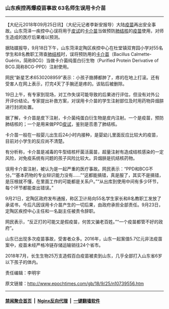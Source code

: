 ### 山东疾控再爆疫苗事故 63名师生误用卡介苗
------------------------

<p>【大纪元2018年09月25日讯】（大纪元记者李新安报导）大陆<a href="http://www.epochtimes.com/gb/tag/%E7%96%AB%E8%8B%97.html">疫苗</a>再出安全事故。山东菏泽一疾控中心误将用于<a href="http://www.epochtimes.com/gb/tag/%E7%9A%AE%E8%AF%95.html">皮试</a>的<a href="http://www.epochtimes.com/gb/tag/%E5%8D%A1%E4%BB%8B%E8%8B%97.html">卡介苗</a>当做预防<a href="http://www.epochtimes.com/gb/tag/%E8%82%BA%E7%BB%93%E6%A0%B8.html">肺结核</a>的<a href="http://www.epochtimes.com/gb/tag/%E7%96%AB%E8%8B%97.html">疫苗</a>使用，对师生造成的医疗后果难以预测。</p>
<p>据陆媒报导，9月18日下午，山东菏泽定陶区疾控中心在杜堂镇双育园小学对55名学生和8名教职工筛查<a href="http://www.epochtimes.com/gb/tag/%E8%82%BA%E7%BB%93%E6%A0%B8.html">肺结核</a>时，误将预防用的<a href="http://www.epochtimes.com/gb/tag/%E5%8D%A1%E4%BB%8B%E8%8B%97.html">卡介苗</a>（Bacillus Calmette-Guérin，简称BCG）当做卡介菌纯蛋白衍生物（Purified Protein Derivative of BCG.简称BCG-PPD）注射使用。</p>
<p>网民“新星艺术6530208959”表示：小孩子胳膊都肿了，疼的在地上打滚。还有受害人在网上表示，打完4天了手腕还是疼的。该贴后被删除。</p>
<p>19日上午，有专家到现场，对工作失误可能导致的后果进行评估，但没有对外公开评价结论。专家提出补救方案，对误用卡介苗的学生注射部位及时用药物异烟肼进行封闭处置。</p>
<p>据了解，卡介苗是皮下注射，卡介菌纯蛋白衍生物是皮内注射。一个是疫苗，预防肺结核的；一个是用来做PPD<a href="http://www.epochtimes.com/gb/tag/%E7%9A%AE%E8%AF%95.html">皮试</a>，鉴别是否患了肺结核。</p>
<p>卡介苗一般在一般婴儿出生后24小时内接种，是婴幼儿里面反应比较大的疫苗，目前对小学生的反应尚不清楚。</p>
<p>有分析称，卡介苗是减毒的牛型结核杆菌活菌苗，超量注射有造成结核感染的一定风险，对免疫系统有问题的孩子风险比较大。异烟肼是抗结核药物。</p>
<p>误用卡介苗注射，被认为是一起严重的医疗事故。网民表示：“PPD和BCG不分。”“基本药物的专业辩识能力没有……”“这都能搞错，真是服了，其实不是搞错，是压根就不懂，在里面工作的可能都是关系户。”“从出库到使用中间有多少环节，每个环节都能查出错误。”</p>
<p>9月21日，定陶区政府发布通报，称区卫计局向55名学生家长和8名教职工发放了承诺书，今后凡因误用卡介苗产生的一切后果，由政府承担全部责任。9月23日，定陶区疾控中心主任和一名副主任被责令辞职。</p>
<p>网民表示，“反正打的可能又是假疫苗，何苦又骗老百姓。”“一个疫苗都管不好的政府”。</p>
<p>山东已出现多次疫苗事故，受害者众多。2016年，山东一起案值5.7亿元非法疫苗案中，疫苗未经严格冷链存储运输销往24个省市。</p>
<p>2018年7月，长生生物25万支造假百白疫苗被卖到山东，几乎全部打入山东省6岁以下孩子的体内。</p>
<p>责任编辑：李明宇</p>

原文链接：http://www.epochtimes.com/gb/18/9/25/n10739556.htm


------------------------
#### [禁闻聚合首页](https://github.com/gfw-breaker/banned-news/blob/master/README.md) &nbsp;|&nbsp; [Nginx反向代理](https://github.com/gfw-breaker/open-proxy/blob/master/README.md) &nbsp;|&nbsp; [一键翻墙软件](https://github.com/gfw-breaker/nogfw/blob/master/README.md)